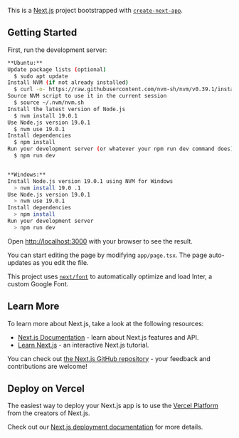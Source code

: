 This is a [Next.js](https://nextjs.org/) project bootstrapped with [`create-next-app`](https://github.com/vercel/next.js/tree/canary/packages/create-next-app).

## Getting Started

First, run the development server:

```bash
**Ubuntu:**
Update package lists (optional)
  $ sudo apt update
Install NVM (if not already installed)
  $ curl -o- https://raw.githubusercontent.com/nvm-sh/nvm/v0.39.1/install.sh | bash
Source NVM script to use it in the current session
  $ source ~/.nvm/nvm.sh
Install the latest version of Node.js 
  $ nvm install 19.0.1
Use Node.js version 19.0.1
  $ nvm use 19.0.1
Install dependencies
  $ npm install
Run your development server (or whatever your npm run dev command does)
  $ npm run dev


**Windows:**
Install Node.js version 19.0.1 using NVM for Windows
  > nvm install 19.0 .1
Use Node.js version 19.0.1
  > nvm use 19.0.1
Install dependencies
  > npm install
Run your development server
  > npm run dev
```

Open [http://localhost:3000](http://localhost:3000) with your browser to see the result.

You can start editing the page by modifying `app/page.tsx`. The page auto-updates as you edit the file.

This project uses [`next/font`](https://nextjs.org/docs/basic-features/font-optimization) to automatically optimize and load Inter, a custom Google Font.

## Learn More

To learn more about Next.js, take a look at the following resources:

- [Next.js Documentation](https://nextjs.org/docs) - learn about Next.js features and API.
- [Learn Next.js](https://nextjs.org/learn) - an interactive Next.js tutorial.

You can check out [the Next.js GitHub repository](https://github.com/vercel/next.js/) - your feedback and contributions are welcome!

## Deploy on Vercel

The easiest way to deploy your Next.js app is to use the [Vercel Platform](https://vercel.com/new?utm_medium=default-template&filter=next.js&utm_source=create-next-app&utm_campaign=create-next-app-readme) from the creators of Next.js.

Check out our [Next.js deployment documentation](https://nextjs.org/docs/deployment) for more details.
